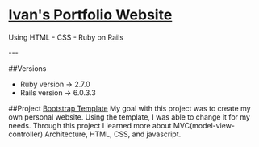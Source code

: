 # [Ivan's Portfolio Website](<!--link_to_website-->)
<p>Using HTML - CSS - Ruby on Rails </p>
---

##Versions
* Ruby version 	->	2.7.0
* Rails version	->	6.0.3.3

##Project
[Bootstrap Template](https://startbootstrap.com/themes/freelancer/)
My goal with this project was to create my own personal website. Using the template, I was able to change it for my needs. Through this project I learned more about MVC(model-view-controller) Architecture, HTML, CSS, and javascript. 